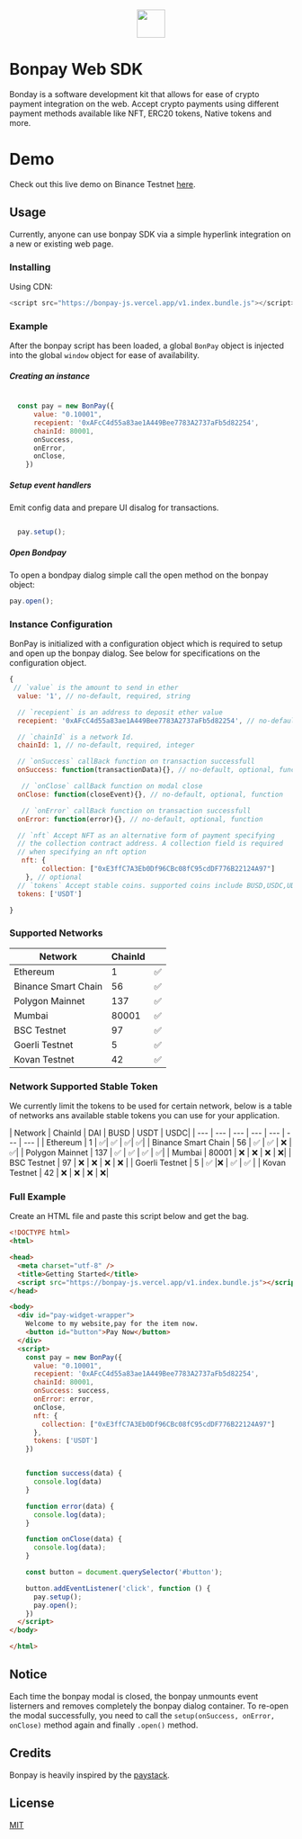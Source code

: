 <h1 align="center">
   <b>
        <a href="https://github.com/CeoFred/bonpay-js"><img src="https://bonpay.codemon.me/logo.png" height="50" /></a><br>
    </b>
</h1>

# Bonpay Web SDK
Bonday is a software development kit that allows for ease of crypto payment integration on the web. Accept crypto payments using different payment methods available like NFT, ERC20 tokens, Native tokens and more.

# Demo
Check out this live demo on Binance Testnet <a href="https://bonpay-js.vercel.app/">here</a>.
## Usage
Currently, anyone can use bonpay SDK via a simple hyperlink integration on a new or existing web page.
### Installing
Using CDN:

```js
<script src="https://bonpay-js.vercel.app/v1.index.bundle.js"></script>   
```

### Example
After the bonpay script has been loaded, a global ```BonPay``` object is injected into the global ```window``` object for ease of availability.
##### Creating an instance
```js
 
  const pay = new BonPay({
      value: "0.10001",
      recepient: '0xAFcC4d55a83ae1A449Bee7783A2737aFb5d82254',
      chainId: 80001,
      onSuccess,
      onError,
      onClose,
    })
```


##### Setup event handlers
Emit config data and prepare  UI disalog for transactions.
```js

  pay.setup();

```

##### Open Bondpay 
To open a bondpay dialog simple call the open method on the bonpay object:
```js
pay.open();
```
### Instance Configuration
BonPay is initialized with a configuration object which is required to setup and open up the bonpay dialog. See below for specifications on the configuration object.

```js
{
 // `value` is the amount to send in ether
  value: '1', // no-default, required, string

  // `recepient` is an address to deposit ether value
  recepient: '0xAFcC4d55a83ae1A449Bee7783A2737aFb5d82254', // no-default, required, string

  // `chainId` is a network Id. 
  chainId: 1, // no-default, required, integer

  // `onSuccess` callBack function on transaction successfull
  onSuccess: function(transactionData){}, // no-default, optional, function

   // `onClose` callBack function on modal close
  onClose: function(closeEvent){}, // no-default, optional, function

   // `onError` callBack function on transaction successfull
  onError: function(error){}, // no-default, optional, function

  // `nft` Accept NFT as an alternative form of payment specifying
  // the collection contract address. A collection field is required 
  // when specifying an nft option
   nft: { 
        collection: ["0xE3ffC7A3Eb0Df96CBc08fC95cdDF776B22124A97"]
    }, // optional
  // `tokens` Accept stable coins. supported coins include BUSD,USDC,UDST,DAI. 
  tokens: ['USDT']

}
```

### Supported Networks
| Network | ChainId |  |
| --- | --- | --- |
| Ethereum  | 1 |  ✅|
| Binance Smart Chain | 56 |  ✅  |
| Polygon Mainnet | 137 |  ✅  |
| Mumbai | 80001 |  ✅  |
| BSC Testnet | 97 |  ✅ |
| Goerli Testnet | 5 |  ✅  |
| Kovan Testnet | 42 |  ✅ |

### Network Supported Stable Token

We currently limit the tokens to be used for certain network, below is a table of networks ans available stable tokens you can use for your application.

| Network | ChainId | DAI | BUSD | USDT | USDC|
| --- | --- | --- | --- | --- | --- | --- |
| Ethereum  | 1 |  ✅| ✅ | ✅| ✅|
| Binance Smart Chain | 56 |  ✅  | ✅ | ❌ | ✅|
| Polygon Mainnet | 137 |  ✅  | ✅ | ✅ | ✅|
| Mumbai | 80001 |  ❌  | ❌ | ❌ | ❌|
| BSC Testnet | 97 |  ❌ | ❌ | ❌ | ❌ |
| Goerli Testnet | 5 |  ✅  |❌ |  ✅ | ✅  |
| Kovan Testnet | 42 | ❌ | ❌ | ❌ | ❌|


### Full Example
Create an HTML file and paste this script below and get the bag.
```html
<!DOCTYPE html>
<html>

<head>
  <meta charset="utf-8" />
  <title>Getting Started</title>
  <script src="https://bonpay-js.vercel.app/v1.index.bundle.js"></script>
</head>

<body>
  <div id="pay-widget-wrapper">
    Welcome to my website,pay for the item now.
    <button id="button">Pay Now</button>
  </div>
  <script>
    const pay = new BonPay({
      value: "0.10001",
      recepient: '0xAFcC4d55a83ae1A449Bee7783A2737aFb5d82254',
      chainId: 80001,
      onSuccess: success,
      onError: error,
      onClose,
      nft: {
        collection: ["0xE3ffC7A3Eb0Df96CBc08fC95cdDF776B22124A97"]
      },
      tokens: ['USDT']
    })


    function success(data) {
      console.log(data)
    }

    function error(data) {
      console.log(data);
    }

    function onClose(data) {
      console.log(data);
    }

    const button = document.querySelector('#button');

    button.addEventListener('click', function () {
      pay.setup();
      pay.open();
    })
  </script>
</body>

</html>
```


## Notice

Each time the bonpay modal is closed, the bonpay unmounts event listerners and removes completely the bonpay dialog container. To re-open the modal successfully, you need to call the ```setup(onSuccess, onError, onClose)``` method again and finally ```.open()``` method.


## Credits

Bonpay is heavily inspired by the [paystack](https://paystack.com).

## License

[MIT](LICENSE)